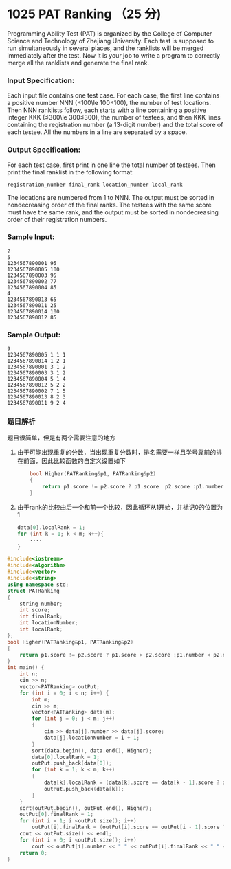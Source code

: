 # 1025 PAT Ranking （25 分)

Programming Ability Test (PAT) is organized by the College of Computer Science and Technology of Zhejiang University. Each test is supposed to run simultaneously in several places, and the ranklists will be merged immediately after the test. Now it is your job to write a program to correctly merge all the ranklists and generate the final rank.

### Input Specification:

Each input file contains one test case. For each case, the first line contains a positive number NNN (≤100\\le 100≤100), the number of test locations. Then NNN ranklists follow, each starts with a line containing a positive integer KKK (≤300\\le 300≤300), the number of testees, and then KKK lines containing the registration number (a 13-digit number) and the total score of each testee. All the numbers in a line are separated by a space.

### Output Specification:

For each test case, first print in one line the total number of testees. Then print the final ranklist in the following format:

    registration_number final_rank location_number local_rank
    

The locations are numbered from 1 to NNN. The output must be sorted in nondecreasing order of the final ranks. The testees with the same score must have the same rank, and the output must be sorted in nondecreasing order of their registration numbers.

### Sample Input:

    2
    5
    1234567890001 95
    1234567890005 100
    1234567890003 95
    1234567890002 77
    1234567890004 85
    4
    1234567890013 65
    1234567890011 25
    1234567890014 100
    1234567890012 85
    

### Sample Output:

    9
    1234567890005 1 1 1
    1234567890014 1 2 1
    1234567890001 3 1 2
    1234567890003 3 1 2
    1234567890004 5 1 4
    1234567890012 5 2 2
    1234567890002 7 1 5
    1234567890013 8 2 3
    1234567890011 9 2 4

### 题目解析

题目很简单，但是有两个需要注意的地方
1. 由于可能出现重复的分数，当出现重复分数时，排名需要一样且学号靠前的排在前面，因此比较函数的自定义设置如下
    ```C++
        bool Higher(PATRanking&p1, PATRanking&p2) 
        {
            return p1.score != p2.score ? p1.score  p2.score :p1.number < p2.number;
        }
   ```
2. 由于rank的比较由后一个和前一个比较，因此循环从1开始，并标记0的位置为1

	```C++
    data[0].localRank = 1;
    for (int k = 1; k < m; k++){
        ····
    }
   ```

```C++
#include<iostream>
#include<algorithm>
#include<vector>
#include<string>
using namespace std;
struct PATRanking
{
	string number;
	int score;
	int finalRank;
	int locationNumber;
	int localRank;
};
bool Higher(PATRanking&p1, PATRanking&p2) 
{
	return p1.score != p2.score ? p1.score > p2.score :p1.number < p2.number;
}
int main() {
	int n;
	cin >> n;
	vector<PATRanking> outPut;
	for (int i = 0; i < n; i++) {
		int m;
		cin >> m;
		vector<PATRanking> data(m);
		for (int j = 0; j < m; j++) 
		{
			cin >> data[j].number >> data[j].score;
			data[j].locationNumber = i + 1;
		}
		sort(data.begin(), data.end(), Higher);
		data[0].localRank = 1;
		outPut.push_back(data[0]);
		for (int k = 1; k < m; k++) 
		{
			data[k].localRank = (data[k].score == data[k - 1].score ? data[k - 1].localRank : k + 1);
			outPut.push_back(data[k]);
		}
	}
	sort(outPut.begin(), outPut.end(), Higher);
	outPut[0].finalRank = 1;
	for (int i = 1; i <outPut.size(); i++) 
		outPut[i].finalRank = (outPut[i].score == outPut[i - 1].score ? outPut[i - 1].finalRank : i + 1);
	cout << outPut.size() << endl;
	for (int i = 0; i <outPut.size(); i++)
		cout << outPut[i].number << " " << outPut[i].finalRank << " " <<outPut[i].locationNumber << " " << outPut[i].localRank << endl;
	return 0;
}
```